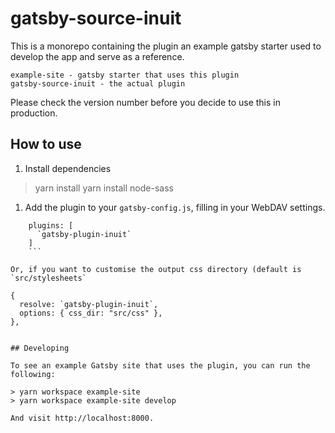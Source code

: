 # gatsby-source-inuit

This is a monorepo containing the plugin an example gatsby starter used to develop the app and serve as a reference.

```
example-site - gatsby starter that uses this plugin
gatsby-source-inuit - the actual plugin
```

Please check the version number before you decide to use this in production.

## How to use

1. Install dependencies

> yarn install
> yarn install node-sass

1. Add the plugin to your `gatsby-config.js`, filling in your WebDAV settings.

```
    plugins: [
      `gatsby-plugin-inuit`
    ]
    ```
    
Or, if you want to customise the output css directory (default is `src/stylesheets`

```
    {
      resolve: `gatsby-plugin-inuit`,
      options: { css_dir: "src/css" },
    },
```

## Developing

To see an example Gatsby site that uses the plugin, you can run the following:

> yarn workspace example-site 
> yarn workspace example-site develop

And visit http://localhost:8000. 
